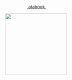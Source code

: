 <div align="center"> ‎‎‎ ‎<a href="https://gojo.atabook.org"> atabook </a>   ‎ 
 </div> 
<p align="center"> <img src="https://media1.tenor.com/m/pJVRWvDq4moAAAAC/feliciano-vargas-italy-hetalia.gif" width=200> </p> 

